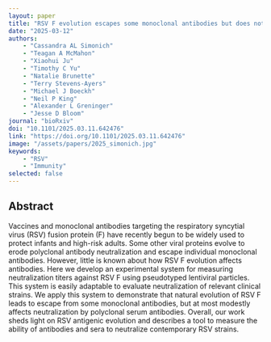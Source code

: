 ```yaml
---
layout: paper
title: "RSV F evolution escapes some monoclonal antibodies but does not strongly erode neutralization by human polyclonal sera"
date: "2025-03-12"
authors: 
    - "Cassandra AL Simonich"
    - "Teagan A McMahon"
    - "Xiaohui Ju"
    - "Timothy C Yu"
    - "Natalie Brunette"
    - "Terry Stevens-Ayers"
    - "Michael J Boeckh"
    - "Neil P King"
    - "Alexander L Greninger"
    - "Jesse D Bloom"
journal: "bioRxiv"
doi: "10.1101/2025.03.11.642476"
link: "https://doi.org/10.1101/2025.03.11.642476"
image: "/assets/papers/2025_simonich.jpg"
keywords:
    - "RSV"
    - "Immunity"
selected: false
---
```


## Abstract
Vaccines and monoclonal antibodies targeting the respiratory syncytial virus (RSV) fusion protein (F) have recently begun to be widely used to protect infants and high-risk adults. Some other viral proteins evolve to erode polyclonal antibody neutralization and escape individual monoclonal antibodies. However, little is known about how RSV F evolution affects antibodies. Here we develop an experimental system for measuring neutralization titers against RSV F using pseudotyped lentiviral particles. This system is easily adaptable to evaluate neutralization of relevant clinical strains. We apply this system to demonstrate that natural evolution of RSV F leads to escape from some monoclonal antibodies, but at most modestly affects neutralization by polyclonal serum antibodies. Overall, our work sheds light on RSV antigenic evolution and describes a tool to measure the ability of antibodies and sera to neutralize contemporary RSV strains.

